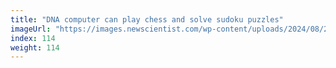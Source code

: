 ```yaml
---
title: "DNA computer can play chess and solve sudoku puzzles"
imageUrl: "https://images.newscientist.com/wp-content/uploads/2024/08/23170818/SEI_218243586.jpg?width=788"
index: 114
weight: 114
---
```

